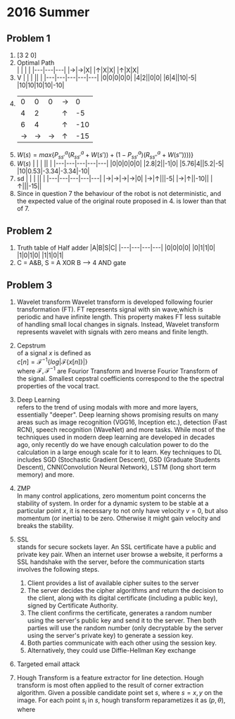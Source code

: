 # 2016 Summer
## Problem 1  
1.  [3  2  0]
2.  Optimal Path  
    |   |   |   |
    |---|---|---|
    |$\rightarrow$|$\rightarrow$|X|
    |$\uparrow$|X|X|
    |$\uparrow$|X|X|
3. V
    |   |   |   ||   |
    |---|---|---|---|---|
    |0|0|0|0|0|
    |4|2||0|0|
    |6|4||10|-5|
    |10|10|10|10|-10|
4. 
    |   |   |   ||   |
    |---|---|---|---|---|
    |0|0|0|$\rightarrow$|0|
    |4|2||$\uparrow$|-5|
    |6|4||$\uparrow$|-10|
    |$\rightarrow$|$\rightarrow$|$\rightarrow$|$\uparrow$|-15|
5. $W(s) = max \{P^a_{ss'}(R^a_{ss'} + W(s')) + (1-P^a_{ss'})(R^a_{ss''} + W(s''))))\}$
6. $W(s)$
    |   |   |   ||   |
    |---|---|---|---|---|
    |0|0|0|0|0|
    |2.8|2||-1|0|
    |5.76|4||5.2|-5|
    |10|0.53|-3.34|-3.34|-10|
7.  sd
    |   |   |   ||   |
    |---|---|---|---|---|
    |$\rightarrow$|$\rightarrow$|$\rightarrow$|$\rightarrow$|0|
    |$\rightarrow$|$\uparrow$|||-5|
    |$\rightarrow$|$\uparrow$||-10||
    |$\uparrow$|||-15||
8. Since in question 7 the behaviour of the robot is not deterministic, and the expected value of the original route proposed in 4. is lower than that of 7.


## Problem 2
1. Truth table of Half adder
    |A|B|S|C|
    |---|---|---|---|
    |0|0|0|0|
    |0|1|1|0|
    |1|0|1|0|
    |1|1|0|1|
2. C = A&B, S = A XOR B -->  4 AND gate


## Problem 3
1. Wavelet transform
    Wavelet transform is developed following fourier transformation (FT). FT represents signal with sin wave,which is periodic and have infinite length. This property makes FT less suitable of handling small local changes in signals. Instead, Wavelet transform represents wavelet with signals with zero means and finite length.
2. Cepstrum  
    of a signal $x$ is defined as   
    $c[n] = \mathcal{F}^{-1}\{log|\mathcal{F}\{x[n]\}| \}$  
    where $\mathcal{F}, \mathcal{F}^{-1}$ are Fourior Transform and Inverse Fourior Transform of the signal.
    Smallest cepstral coefficients correspond to the the spectral properties of the vocal tract.  
3. Deep Learning   
    refers to the trend of using modals with more and more layers, essentially "deeper". Deep learning shows promising results on many areas such as image recognition (VGG16, Inception etc.), detection (Fast RCN), speech recognition (WaveNet) and more tasks. While most of the techniques used in modern deep learning are developed in decades ago, only recently do we have enough calculation power to do the calculation in a large enough scale for it to learn. Key techniques to DL includes SGD (Stochastic Gradient Descent), GSD (Graduate Students Descent), CNN(Convolution Neural Network), LSTM (long short term memory) and more.  
4. ZMP  
    In many control applications, zero momentum point concerns the stability of system. In order for a dynamic system to be stable at a particular point $x$, it is necessary to not only have velocity $v=0$, but also momentum (or inertia) to be zero. Otherwise it might gain velocity and breaks the stability.
5. SSL  
    stands for secure sockets layer. An SSL certificate have a public and private key pair. When an internet user browse a website, it performs a SSL handshake with the server, before the communication starts involves the following steps.  
    1. Client provides a list of available cipher suites to the server  
    2. The server decides the cipher algorithms and return the decision to the client, along with its digital certificate (including a public key), signed by Certificate Authority.
    3. The client confirms the certificate, generates a random number using the server's public key and send it to the server. Then both parties will use the random number (only decryptable by the server using the server's private key) to generate a session key.
    4. Both parties communicate with each other using the session key.
    5. Alternatively, they could use Diffie-Hellman Key exchange 

6. Targeted email attack  

7. Hough Transform
    is a feature extractor for line detection. Hough transform is most often applied to the result of corner extraction algorithm. Given a possible candidate point set ${s}$, where $s = x, y$ on the image. For each point $s_i$ in $s$, hough transform reparametizes it as $(p,\theta)$, where 